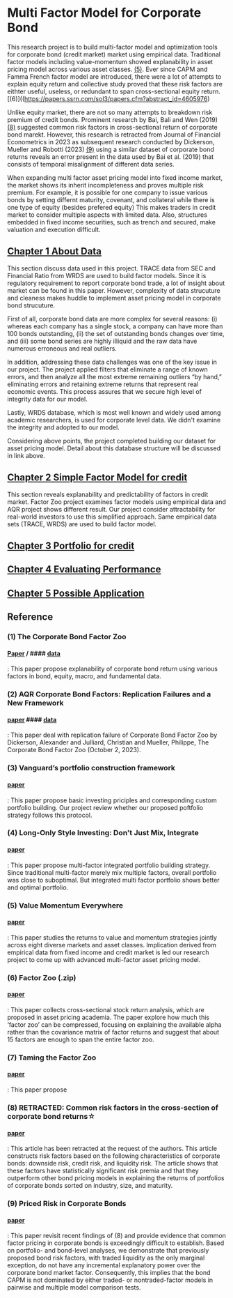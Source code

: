 # Multi Factor Model for Corporate Bond
This research project is to build multi-factor model and optimization tools for corporate bond (credit market) market using empirical data. Traditional factor models including value-momentum showed explanability in asset pricing model across various asset classes. [(5)](https://www.aqr.com/Insights/Research/White-Papers/Long-Only-Style-Investing). Ever since CAPM and Famma French factor model are introduced, there were a lot of attempts to explain equity return and collective study proved that these risk factors are eithter useful, useless, or redundant to span cross-sectional equity return. [(6)]((https://papers.ssrn.com/sol3/papers.cfm?abstract_id=4605976)

Unlike equity market, there are not so many attempts to breakdown risk premium of credit bonds. Prominent research by Bai, Bali and Wen (2019) [(8)](https://www.sciencedirect.com/science/article/pii/S0304405X18302095) suggested common risk factors in cross-sectional return of corporate bond marekt. However, this research is retracted from Journal of Financial Econometrics in 2023 as subsequent research conducted by Dickerson, Mueller and Robotti (2023) [(9)](https://papers.ssrn.com/sol3/papers.cfm?abstract_id=4398449) using a similar dataset of corporate bond returns reveals an error present in the data used by Bai et al. (2019) that consists of temporal misalignment of different data series.

 When expanding multi factor asset pricing model into fixed income market, the market shows its inherit incompleteness and proves multiple risk premium. For example, it is possible for one company to issue various bonds by setting differnt maturity, covenant, and collateral while there is one type of equity (besides prefered equity) This makes traders in credit market to consider multiple aspects with limited data. Also, structures embedded in fixed income securities, such as trench and secured, make valuation and execution difficult.  


## [Chapter 1 About Data](https://github.com/QuhiQuhihi/Factor-Strategy-for-Corporate-Bond-/tree/main/data)
This section discuss data used in this project. TRACE data from SEC and Financial Ratio from WRDS are used to build factor models. Since it is regulatory requirement to report corporate bond trade, a lot of insight about market can be found in this paper. However, complexity of data strucuture and cleaness makes huddle to implement asset pricing model in corporate bond strucuture. 

First of all, corporate bond data are more complex for several reasons: (i) whereas each company has a single stock, a company can have more than 100 bonds outstanding, (ii) the set of outstanding bonds changes over time, and (iii) some bond series are highly illiquid and the raw data have numerous erroneous and real outliers. 

In addition, addressing these data challenges was one of the key issue in our project. The project applied filters that eliminate a range of known errors, and then analyze all the most extreme remaining outliers “by hand,” eliminating errors and retaining extreme returns that represent real economic events. This process assures that we secure high level of integrity data for our model.

Lastly, WRDS database, which is most well known and widely used among academic researchers, is used for corporate level data. We didn't examine the integrity and adopted to our model.

Considering above points, the project completed building our dataset for asset pricing model. Detail about this database structure will be discussed in link above.

## [Chapter 2 Simple Factor Model for credit](https://github.com/QuhiQuhihi/Factor-Strategy-for-Corporate-Bond-/tree/main/(Chapter2)Factor_model)
This section reveals explanability and predictability of factors in credit market. Factor Zoo project examines factor models using empirical data and AQR project shows different result. Our project consider attractability for real-world investors to use this simplified approach. Same empirical data sets (TRACE, WRDS) are used to build factor model.

## [Chapter 3 Portfolio for credit](https://github.com/QuhiQuhihi/Factor-Strategy-for-Corporate-Bond-/tree/main/(Chapter3)Porfrolio_model)

## [Chapter 4 Evaluating Performance](https://github.com/QuhiQuhihi/Factor-Strategy-for-Corporate-Bond-/tree/main/(Chpater4)Evaluation)

## [Chapter 5 Possible Application](https://github.com/QuhiQuhihi/Factor-Strategy-for-Corporate-Bond-/tree/main/(Chapter5)Application)
## Reference 

### (1) The Corporate Bond Factor Zoo
#### [Paper](https://papers.ssrn.com/sol3/papers.cfm?abstract_id=4589786) / #### [data](https://openbondassetpricing.com/)
: This paper propose explanability of corporate bond return using various factors in bond, equity, macro, and fundamental data. 

### (2) AQR Corporate Bond Factors: Replication Failures and a New Framework
#### [paper](https://papers.ssrn.com/sol3/papers.cfm?abstract_id=4586652)  #### [data](https://www.stolborg.com/data)  
: This paper deal with replication failure of Corporate Bond Factor Zoo by Dickerson, Alexander and Julliard, Christian and Mueller, Philippe, The Corporate Bond Factor Zoo (October 2, 2023). 

### (3) Vanguard’s portfolio construction framework
#### [paper](https://corporate.vanguard.com/content/dam/corp/research/pdf/vanguards_portfolio_construction_framework.pdf)
: This paper propose basic investing priciples and corresponding custom portfolio building. Our project review whether our proposed poftfolio strategy follows this protocol.

### (4) Long-Only Style Investing: Don't Just Mix, Integrate 
#### [paper](https://www.aqr.com/Insights/Research/White-Papers/Long-Only-Style-Investing)
: This paper propose multi-factor integrated portfolio building strategy. Since traditional multi-factor merely mix multiple factors, overall portfolio was close to suboptimal. But integrated multi factor portfolio shows better and optimal portfolio.

### (5) Value Momentum Everywhere
#### [paper](https://papers.ssrn.com/sol3/papers.cfm?abstract_id=2174501)
: This paper studies the returns to value and momentum strategies jointly across eight diverse markets and asset classes. Implication derived from empirical data from fixed income and credit market is led our research project to come up with advanced multi-factor asset pricing model.

### (6) Factor Zoo (.zip)
#### [paper](https://papers.ssrn.com/sol3/papers.cfm?abstract_id=4605976)
: This paper collects cross-sectional stock return analysis, which are proposed in asset pricing academia.  The paper explore how much this ‘factor zoo’ can be compressed, focusing on explaining the available alpha rather than the covariance matrix of factor returns and suggest that about 15 factors are enough to span the entire factor zoo. 

### (7) Taming the Factor Zoo
#### [paper](https://www.aqr.com/About-Us/AQR-Insight-Award/2018/Taming-the-Factor-Zoo)
: This paper propose

### (8) RETRACTED: Common risk factors in the cross-section of corporate bond returns☆
#### [paper](https://www.sciencedirect.com/science/article/pii/S0304405X18302095)
: This article has been retracted at the request of the authors. This article constructs risk factors based on the following characteristics of corporate bonds: downside risk, credit risk, and liquidity risk. The article shows that these factors have statistically significant risk premia and that they outperform other bond pricing models in explaining the returns of portfolios of corporate bonds sorted on industry, size, and maturity.

### (9) Priced Risk in Corporate Bonds
#### [paper](https://papers.ssrn.com/sol3/papers.cfm?abstract_id=4398449)
: This paper revisit recent findings of (8) and provide evidence that common factor pricing in corporate bonds is exceedingly difficult to establish. Based on portfolio- and bond-level analyses, we demonstrate that previously proposed bond risk factors, with traded liquidity as the only marginal exception, do not have any incremental explanatory power over the corporate bond market factor. Consequently, this implies that the bond CAPM is not dominated by either traded- or nontraded-factor models in pairwise and multiple model comparison tests.

